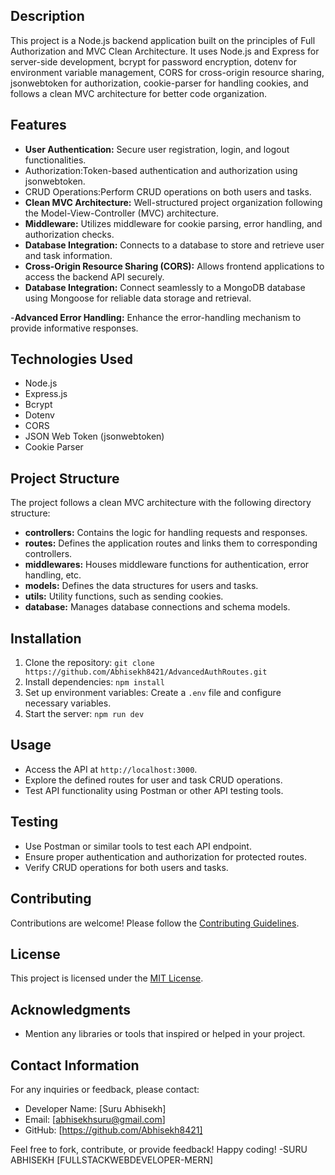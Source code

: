 **<Advanced AuthRoutes>**

## Description

This project is a Node.js backend application built on the principles of Full Authorization and MVC Clean Architecture. It uses Node.js and Express for server-side development, bcrypt for password encryption, dotenv for environment variable management, CORS for cross-origin resource sharing, jsonwebtoken for authorization, cookie-parser for handling cookies, and follows a clean MVC architecture for better code organization.

## Features

- **User Authentication:** Secure user registration, login, and logout functionalities.
- Authorization:Token-based authentication and authorization using jsonwebtoken.
- CRUD Operations:Perform CRUD operations on both users and tasks.
- **Clean MVC Architecture:** Well-structured project organization following the Model-View-Controller (MVC) architecture.
- **Middleware:** Utilizes middleware for cookie parsing, error handling, and authorization checks.
- **Database Integration:** Connects to a database to store and retrieve user and task information.
- **Cross-Origin Resource Sharing (CORS):** Allows frontend applications to access the backend API securely.
- **Database Integration:** Connect seamlessly to a MongoDB database using Mongoose for reliable data storage and retrieval.

-**Advanced Error Handling:** Enhance the error-handling mechanism to provide informative responses.

## Technologies Used

- Node.js
- Express.js
- Bcrypt
- Dotenv
- CORS
- JSON Web Token (jsonwebtoken)
- Cookie Parser

## Project Structure

The project follows a clean MVC architecture with the following directory structure:

- **controllers:** Contains the logic for handling requests and responses.
- **routes:** Defines the application routes and links them to corresponding controllers.
- **middlewares:** Houses middleware functions for authentication, error handling, etc.
- **models:** Defines the data structures for users and tasks.
- **utils:** Utility functions, such as sending cookies.
- **database:** Manages database connections and schema models.

## Installation

1. Clone the repository: `git clone https://github.com/Abhisekh8421/AdvancedAuthRoutes.git`
2. Install dependencies: `npm install`
3. Set up environment variables: Create a `.env` file and configure necessary variables.
4. Start the server: `npm run dev`

## Usage

- Access the API at `http://localhost:3000`.
- Explore the defined routes for user and task CRUD operations.
- Test API functionality using Postman or other API testing tools.

## Testing

- Use Postman or similar tools to test each API endpoint.
- Ensure proper authentication and authorization for protected routes.
- Verify CRUD operations for both users and tasks.

## Contributing

Contributions are welcome! Please follow the [Contributing Guidelines](CONTRIBUTING.md).

## License

This project is licensed under the [MIT License](LICENSE).

## Acknowledgments

- Mention any libraries or tools that inspired or helped in your project.

## Contact Information

For any inquiries or feedback, please contact:

- Developer Name: [Suru Abhisekh]
- Email: [abhisekhsuru@gmail.com]
- GitHub: [https://github.com/Abhisekh8421]

Feel free to fork, contribute, or provide feedback! Happy coding!
-SURU ABHISEKH [FULLSTACKWEBDEVELOPER-MERN]
